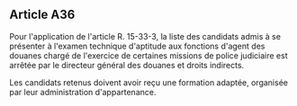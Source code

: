 Article A36
----
Pour l'application de l'article R. 15-33-3, la liste des candidats admis à se
présenter à l'examen technique d'aptitude aux fonctions d'agent des douanes
chargé de l'exercice de certaines missions de police judiciaire est arrêtée par
le directeur général des douanes et droits indirects.

Les candidats retenus doivent avoir reçu une formation adaptée, organisée par
leur administration d'appartenance.
